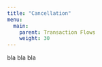 ```yaml
---
title: "Cancellation"
menu:
  main:
    parent: Transaction Flows
    weight: 30
---
```


bla bla bla
